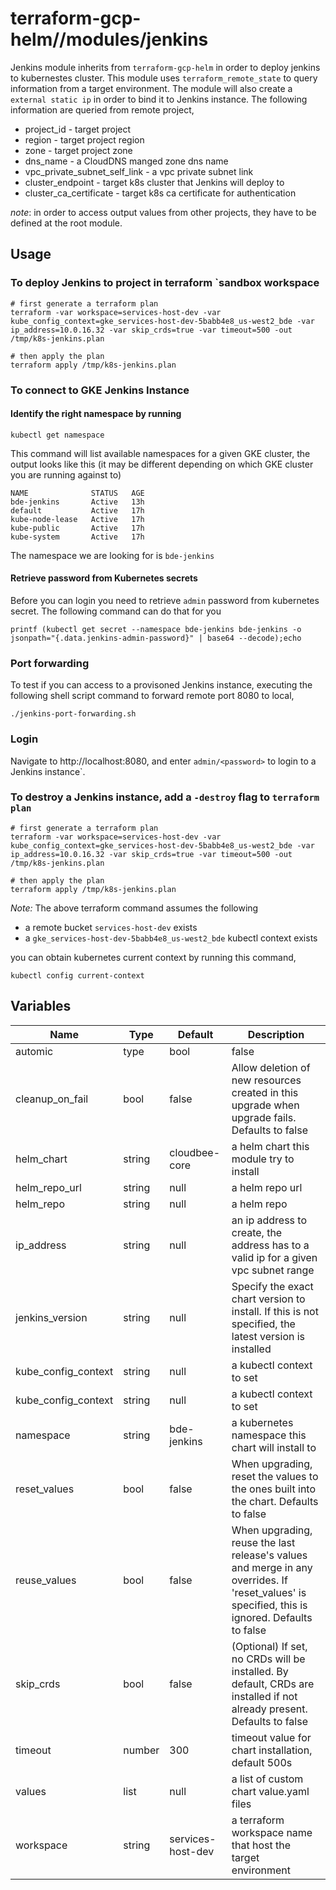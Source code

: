 # terraform-gcp-helm//modules/jenkins

Jenkins module inherits from `terraform-gcp-helm` in order to deploy jenkins to kubernestes cluster. This module uses `terraform_remote_state` to query information from a target environment. The module will also create a `external static ip` in order to bind it to Jenkins instance. The following information are queried from remote project,

* project_id - target project 
* region - target project region
* zone - target project zone
* dns_name - a CloudDNS manged zone dns name
* vpc_private_subnet_self_link - a vpc private subnet link
* cluster_endpoint - target k8s cluster that Jenkins will deploy to
* cluster_ca_certificate - target k8s ca certificate for authentication

_note_: in order to access output values from other projects, they have to be defined at the root module.

## Usage

### To deploy Jenkins to project in terraform `sandbox workspace

    # first generate a terraform plan
    terraform -var workspace=services-host-dev -var kube_config_context=gke_services-host-dev-5babb4e8_us-west2_bde -var ip_address=10.0.16.32 -var skip_crds=true -var timeout=500 -out /tmp/k8s-jenkins.plan

    # then apply the plan
    terraform apply /tmp/k8s-jenkins.plan

### To connect to GKE Jenkins Instance

#### Identify the right namespace by running

    kubectl get namespace

This command will list available namespaces for a given GKE cluster, the output looks like this (it may be different depending on which GKE cluster you are running against to)

    NAME              STATUS   AGE
    bde-jenkins       Active   13h
    default           Active   17h
    kube-node-lease   Active   17h
    kube-public       Active   17h
    kube-system       Active   17h

The namespace we are looking for is `bde-jenkins`

#### Retrieve password from Kubernetes secrets

Before you can login you need to retrieve `admin` password from kubernetes secret. The following command can do that for you

    printf (kubectl get secret --namespace bde-jenkins bde-jenkins -o jsonpath="{.data.jenkins-admin-password}" | base64 --decode);echo

### Port forwarding

To test if you can access to a provisoned Jenkins instance, executing the following shell script command to forward remote port 8080 to local,

    ./jenkins-port-forwarding.sh

### Login

Navigate to http://localhost:8080, and enter `admin/<password>` to login to a Jenkins instance`.

### To destroy a Jenkins instance, add a `-destroy` flag to `terraform plan`

    # first generate a terraform plan
    terraform -var workspace=services-host-dev -var kube_config_context=gke_services-host-dev-5babb4e8_us-west2_bde -var ip_address=10.0.16.32 -var skip_crds=true -var timeout=500 -out /tmp/k8s-jenkins.plan

    # then apply the plan
    terraform apply /tmp/k8s-jenkins.plan

_Note:_ The above terraform command assumes the following

* a remote bucket `services-host-dev` exists
* a `gke_services-host-dev-5babb4e8_us-west2_bde` kubectl context exists

you can obtain kubernetes current context by running this command,

    kubectl config current-context

## Variables

|Name|Type|Default|Description|
|----|----|-------|-----------|
automic|type|bool|false|f set, installation process purges chart on fail. The wait flag will be set automatically if atomic is used. Defaults to false|
cleanup_on_fail|bool|false|Allow deletion of new resources created in this upgrade when upgrade fails. Defaults to false|
helm_chart|string|cloudbee-core|a helm chart this module try to install|
helm_repo_url|string|null|a helm repo url|
helm_repo|string|null|a helm repo|
ip_address|string|null|an ip address to create, the address has to a valid ip for a given vpc subnet range|
jenkins_version|string|null|Specify the exact chart version to install. If this is not specified, the latest version is installed|
kube_config_context|string|null|a kubectl context to set|
kube_config_context|string|null|a kubectl context to set|
namespace|string|bde-jenkins|a kubernetes namespace this chart will install to|
reset_values|bool|false|When upgrading, reset the values to the ones built into the chart. Defaults to false|
reuse_values|bool|false|When upgrading, reuse the last release's values and merge in any overrides. If 'reset_values' is specified, this is ignored. Defaults to false|
skip_crds|bool|false|(Optional) If set, no CRDs will be installed. By default, CRDs are installed if not already present. Defaults to false|
timeout|number|300|timeout value for chart installation, default 500s|
values|list|null|a list of custom chart value.yaml files|
workspace|string|services-host-dev|a terraform workspace name that host the target environment|
